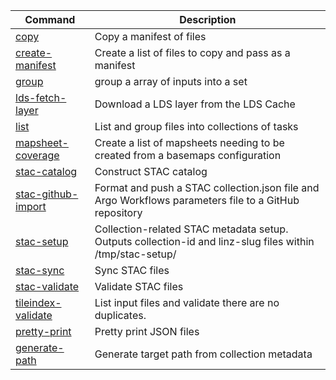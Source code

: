 | Command                                                           | Description                                                                                               |
| ----------------------------------------------------------------- | --------------------------------------------------------------------------------------------------------- |
| [copy](./src/commands/copy/README.md)                             | Copy a manifest of files                                                                                  |
| [create-manifest](./src/commands/create-manifest/README.md)       | Create a list of files to copy and pass as a manifest                                                     |
| [group](./src/commands/group/README.md)                           | group a array of inputs into a set                                                                        |
| [lds-fetch-layer](./src/commands/lds-fetch-layer/README.md)       | Download a LDS layer from the LDS Cache                                                                   |
| [list](./src/commands/list/README.md)                             | List and group files into collections of tasks                                                            |
| [mapsheet-coverage](./src/commands/mapsheet-coverage/README.md)   | Create a list of mapsheets needing to be created from a basemaps configuration                            |
| [stac-catalog](./src/commands/stac-catalog/README.md)             | Construct STAC catalog                                                                                    |
| [stac-github-import](./src/commands/stac-github-import/README.md) | Format and push a STAC collection.json file and Argo Workflows parameters file to a GitHub repository     |
| [stac-setup](./src/commands/stac-setup/README.md)                 | Collection-related STAC metadata setup. Outputs collection-id and linz-slug files within /tmp/stac-setup/ |
| [stac-sync](./src/commands/stac-sync/README.md)                   | Sync STAC files                                                                                           |
| [stac-validate](./src/commands/stac-validate/README.md)           | Validate STAC files                                                                                       |
| [tileindex-validate](./src/commands/tileindex-validate/README.md) | List input files and validate there are no duplicates.                                                    |
| [pretty-print](./src/commands/pretty-print/README.md)             | Pretty print JSON files                                                                                   |
| [generate-path](./src/commands/generate-path/README.md)           | Generate target path from collection metadata                                                             |
